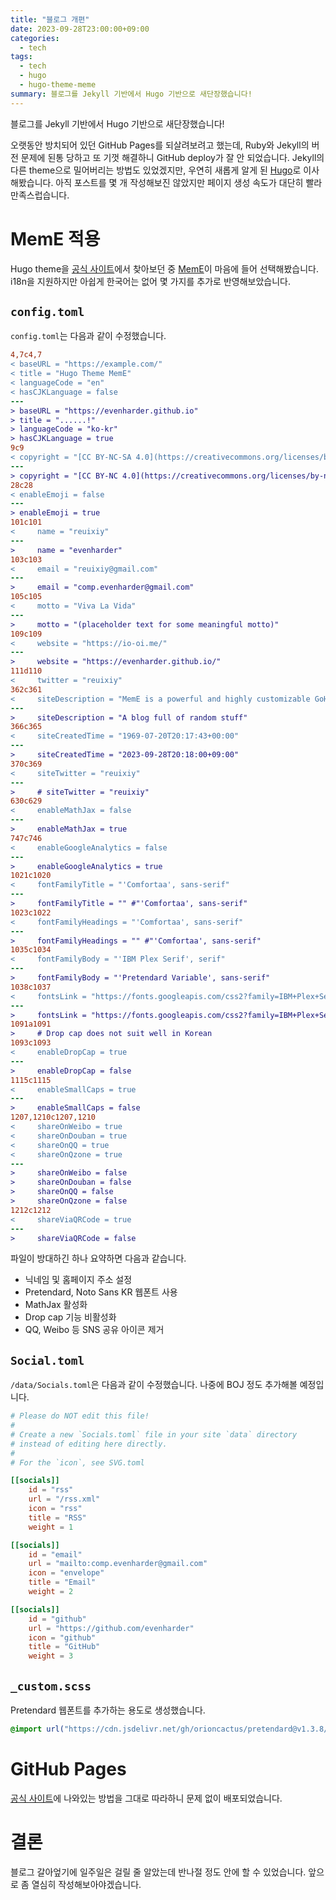 ```yaml
---
title: "블로그 개편"
date: 2023-09-28T23:00:00+09:00
categories:
  - tech
tags:
  - tech
  - hugo
  - hugo-theme-meme
summary: 블로그를 Jekyll 기반에서 Hugo 기반으로 새단장했습니다!
---
```


블로그를 Jekyll 기반에서 Hugo 기반으로 새단장했습니다!

오랫동안 방치되어 있던 GitHub Pages를 되살려보려고 했는데, Ruby와 Jekyll의 버전 문제에 된통 당하고 또 기껏 해결하니 GitHub deploy가 잘 안 되었습니다. Jekyll의 다른 theme으로 밀어버리는 방법도 있었겠지만, 우연히 새롭게 알게 된 [Hugo](https://gohugo.io/)로 이사해봤습니다. 아직 포스트를 몇 개 작성해보진 않았지만 페이지 생성 속도가 대단히 빨라 만족스럽습니다.

# MemE 적용
Hugo theme을 [공식 사이트](https://themes.gohugo.io/)에서 찾아보던 중 [MemE](https://github.com/reuixiy/hugo-theme-meme)이 마음에 들어 선택해봤습니다. i18n을 지원하지만 아쉽게 한국어는 없어 몇 가지를 추가로 반영해보았습니다.

## `config.toml`
`config.toml`는 다음과 같이 수정했습니다.

```diff
4,7c4,7
< baseURL = "https://example.com/"
< title = "Hugo Theme MemE"
< languageCode = "en"
< hasCJKLanguage = false
---
> baseURL = "https://evenharder.github.io"
> title = "......!"
> languageCode = "ko-kr"
> hasCJKLanguage = true
9c9
< copyright = "[CC BY-NC-SA 4.0](https://creativecommons.org/licenses/by-nc-sa/4.0/deed.en)"
---
> copyright = "[CC BY-NC 4.0](https://creativecommons.org/licenses/by-nc/4.0/deed.ko)"
28c28
< enableEmoji = false
---
> enableEmoji = true
101c101
<     name = "reuixiy"
---
>     name = "evenharder"
103c103
<     email = "reuixiy@gmail.com"
---
>     email = "comp.evenharder@gmail.com"
105c105
<     motto = "Viva La Vida"
---
>     motto = "(placeholder text for some meaningful motto)"
109c109
<     website = "https://io-oi.me/"
---
>     website = "https://evenharder.github.io/"
111d110
<     twitter = "reuixiy"
362c361
<     siteDescription = "MemE is a powerful and highly customizable GoHugo theme for personal blogs."
---
>     siteDescription = "A blog full of random stuff"
366c365
<     siteCreatedTime = "1969-07-20T20:17:43+00:00"
---
>     siteCreatedTime = "2023-09-28T20:18:00+09:00"
370c369
<     siteTwitter = "reuixiy"
---
>     # siteTwitter = "reuixiy"
630c629
<     enableMathJax = false
---
>     enableMathJax = true
747c746
<     enableGoogleAnalytics = false
---
>     enableGoogleAnalytics = true
1021c1020
<     fontFamilyTitle = "'Comfortaa', sans-serif"
---
>     fontFamilyTitle = "" #"'Comfortaa', sans-serif"
1023c1022
<     fontFamilyHeadings = "'Comfortaa', sans-serif"
---
>     fontFamilyHeadings = "" #"'Comfortaa', sans-serif"
1035c1034
<     fontFamilyBody = "'IBM Plex Serif', serif"
---
>     fontFamilyBody = "'Pretendard Variable', sans-serif"
1038c1037
<     fontsLink = "https://fonts.googleapis.com/css2?family=IBM+Plex+Serif:ital,wght@0,400;0,500;0,700;1,400;1,700&family=Source+Code+Pro:ital,wght@0,400;0,700;1,400;1,700&family=Comfortaa:wght@700&display=swap"
---
>     fontsLink = "https://fonts.googleapis.com/css2?family=IBM+Plex+Serif:ital,wght@0,400;0,500;0,700;1,400;1,700&family=Source+Code+Pro:ital,wght@0,400;0,700;1,400;1,700&family=Comfortaa:wght@700&family=Noto+Sans+KR:wght@400;500;700&display=swap"
1091a1091
>     # Drop cap does not suit well in Korean
1093c1093
<     enableDropCap = true
---
>     enableDropCap = false
1115c1115
<     enableSmallCaps = true
---
>     enableSmallCaps = false
1207,1210c1207,1210
<     shareOnWeibo = true
<     shareOnDouban = true
<     shareOnQQ = true
<     shareOnQzone = true
---
>     shareOnWeibo = false
>     shareOnDouban = false
>     shareOnQQ = false
>     shareOnQzone = false
1212c1212
<     shareViaQRCode = true
---
>     shareViaQRCode = false
```

파일이 방대하긴 하나 요약하면 다음과 같습니다.

- 닉네임 및 홈페이지 주소 설정
- Pretendard, Noto Sans KR 웹폰트 사용
- MathJax 활성화
- Drop cap 기능 비활성화
- QQ, Weibo 등 SNS 공유 아이콘 제거

## `Social.toml`
`/data/Socials.toml`은 다음과 같이 수정했습니다. 나중에 BOJ 정도 추가해볼 예정입니다.

```toml
# Please do NOT edit this file!
#
# Create a new `Socials.toml` file in your site `data` directory
# instead of editing here directly.
#
# For the `icon`, see SVG.toml

[[socials]]
    id = "rss"
    url = "/rss.xml"
    icon = "rss"
    title = "RSS"
    weight = 1

[[socials]]
    id = "email"
    url = "mailto:comp.evenharder@gmail.com"
    icon = "envelope"
    title = "Email"
    weight = 2

[[socials]]
    id = "github"
    url = "https://github.com/evenharder"
    icon = "github"
    title = "GitHub"
    weight = 3
```

## `_custom.scss`

Pretendard 웹폰트를 추가하는 용도로 생성했습니다.

```scss
@import url("https://cdn.jsdelivr.net/gh/orioncactus/pretendard@v1.3.8/dist/web/variable/pretendardvariable-dynamic-subset.css");
```
# GitHub Pages
[공식 사이트](https://gohugo.io/hosting-and-deployment/hosting-on-github/)에 나와있는 방법을 그대로 따라하니 문제 없이 배포되었습니다.

# 결론
블로그 갈아엎기에 일주일은 걸릴 줄 알았는데 반나절 정도 안에 할 수 있었습니다. 앞으로 좀 열심히 작성해보아야겠습니다.
